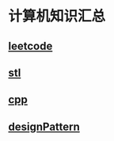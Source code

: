 # 计算机知识汇总
## [leetcode](leetcode/readme.md)

## [stl](stl/readme.md)

## [cpp](cpp/cpp.md)

## [designPattern](designPattern/designPattern.md)